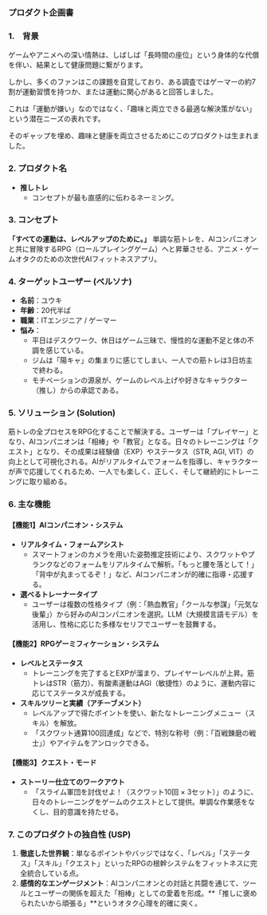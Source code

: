 ### プロダクト企画書
### **1.　背景**

ゲームやアニメへの深い情熱は、しばしば「長時間の座位」という身体的な代償を伴い、結果として健康問題に繋がります。

しかし、多くのファンはこの課題を自覚しており、ある調査ではゲーマーの約7割が運動習慣を持つか、または運動に関心があると回答しました。

これは「運動が嫌い」なのではなく、「趣味と両立できる最適な解決策がない」という潜在ニーズの表れです。

そのギャップを埋め、趣味と健康を両立させるためにこのプロダクトは生まれました。
### **2. プロダクト名**
* **推しトレ**
    * コンセプトが最も直感的に伝わるネーミング。

### **3. コンセプト**

**「すべての運動は、レベルアップのために。」**
単調な筋トレを、AIコンパニオンと共に冒険するRPG（ロールプレイングゲーム）へと昇華させる、アニメ・ゲームオタクのための次世代AIフィットネスアプリ。

### **4. ターゲットユーザー (ペルソナ)**

* **名前**：ユウキ
* **年齢**：20代半ば
* **職業**：ITエンジニア / ゲーマー
* **悩み**：
    * 平日はデスクワーク、休日はゲーム三昧で、慢性的な運動不足と体の不調を感じている。
    * ジムは「陽キャ」の集まりに感じてしまい、一人での筋トレは3日坊主で終わる。
    * モチベーションの源泉が、ゲームのレベル上げや好きなキャラクター（推し）からの承認である。



### **5. ソリューション (Solution)**

筋トレの全プロセスをRPG化することで解決する。ユーザーは「プレイヤー」となり、AIコンパニオンは「相棒」や「教官」となる。日々のトレーニングは「クエスト」となり、その成果は経験値（EXP）やステータス（STR, AGI, VIT）の向上として可視化される。AIがリアルタイムでフォームを指導し、キャラクターが声で応援してくれるため、一人でも楽しく、正しく、そして継続的にトレーニングに取り組める。

### **6. 主な機能**

#### **【機能1】AIコンパニオン・システム**
* **リアルタイム・フォームアシスト**
    * スマートフォンのカメラを用いた姿勢推定技術により、スクワットやプランクなどのフォームをリアルタイムで解析。「もっと腰を落として！」「背中が丸まってるぞ！」など、AIコンパニオンが的確に指導・応援する。
* **選べるトレーナータイプ**
    * ユーザーは複数の性格タイプ（例：「熱血教官」「クールな参謀」「元気な後輩」）から好みのAIコンパニオンを選択。LLM（大規模言語モデル）を活用し、性格に応じた多様なセリフでユーザーを鼓舞する。

#### **【機能2】RPGゲーミフィケーション・システム**
* **レベルとステータス**
    * トレーニングを完了するとEXPが溜まり、プレイヤーレベルが上昇。筋トレはSTR（筋力）、有酸素運動はAGI（敏捷性）のように、運動内容に応じてステータスが成長する。
* **スキルツリーと実績（アチーブメント）**
    * レベルアップで得たポイントを使い、新たなトレーニングメニュー（スキル）を解放。
    * 「スクワット通算100回達成」などで、特別な称号（例：「百戦錬磨の戦士」）やアイテムをアンロックできる。

#### **【機能3】クエスト・モード**
* **ストーリー仕立てのワークアウト**
    * 「スライム軍団を討伐せよ！（スクワット10回 × 3セット）」のように、日々のトレーニングをゲームのクエストとして提供。単調な作業感をなくし、目的意識を持たせる。

### **7. このプロダクトの独自性 (USP)**

1.  **徹底した世界観**：単なるポイントやバッジではなく、「レベル」「ステータス」「スキル」「クエスト」といったRPGの根幹システムをフィットネスに完全統合している点。
2.  **感情的なエンゲージメント**：AIコンパニオンとの対話と共闘を通じて、ツールとユーザーの関係を超えた「相棒」としての愛着を形成。**「推しに褒められたいから頑張る」**というオタク心理を的確に突く。
